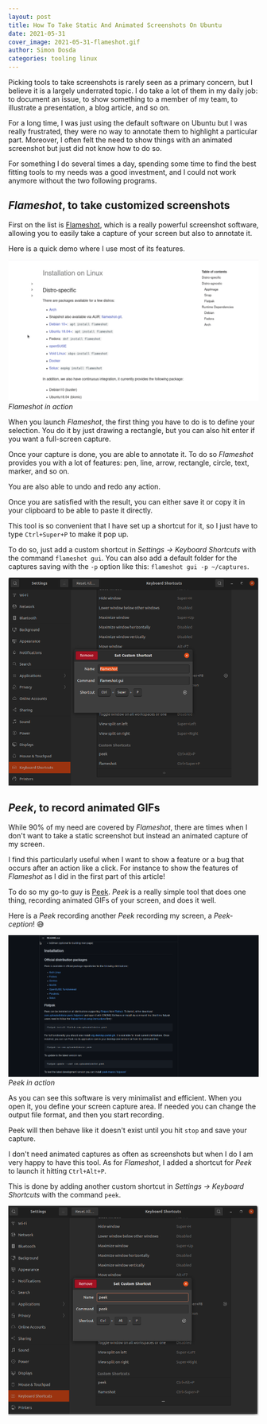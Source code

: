 ```yaml
---
layout: post
title: How To Take Static And Animated Screenshots On Ubuntu
date: 2021-05-31
cover_image: 2021-05-31-flameshot.gif
author: Simon Dosda
categories: tooling linux
---
```


Picking tools to take screenshots is rarely seen as a primary concern, but I believe it is a largely underrated topic. I do take a lot of them in my daily job: to document an issue, to show something to a member of my team, to illustrate a presentation, a blog article, and so on.

For a long time, I was just using the default software on Ubuntu but I was really frustrated, they were no way to annotate them to highlight a particular part. Moreover, I often felt the need to show things with an animated screenshot but just did not know how to do so.

For something I do several times a day, spending some time to find the best fitting tools to my needs was a good investment, and I could not work anymore without the two following programs.

## _Flameshot_, to take customized screenshots

First on the list is [Flameshot](https://flameshot.org/), which is a really powerful screenshot software, allowing you to easily take a capture of your screen but also to annotate it.

Here is a quick demo where I use most of its features.

![flameshot in action](/assets/images/2021-05-31-flameshot.gif)
_Flameshot in action_

When you launch _Flameshot_, the first thing you have to do is to define your selection. You do it by just drawing a rectangle, but you can also hit enter if you want a full-screen capture.

Once your capture is done, you are able to annotate it. To do so _Flameshot_ provides you with a lot of features: pen, line, arrow, rectangle, circle, text, marker, and so on.

You are also able to undo and redo any action.

Once you are satisfied with the result, you can either save it or copy it in your clipboard to be able to paste it directly.

This tool is so convenient that I have set up a shortcut for it, so I just have to type `Ctrl+Super+P` to make it pop up.

To do so, just add a custom shortcut in _Settings → Keyboard Shortcuts_ with the command `flameshot gui`. You can also add a default folder for the captures saving with the `-p` option like this: `flameshot gui -p ~/captures`.

![flameshot shortcut setting](/assets/images/2021-05-31-flameshot-shortcut.png)

## _Peek_, to record animated GIFs

While 90% of my need are covered by _Flameshot_, there are times when I don't want to take a static screenshot but instead an animated capture of my screen.

I find this particularly useful when I want to show a feature or a bug that occurs after an action like a click. For instance to show the features of _Flameshot_ as I did in the first part of this article!

To do so my go-to guy is [Peek](https://github.com/phw/peek). _Peek_ is a really simple tool that does one thing, recording animated GIFs of your screen, and does it well.

Here is a _Peek_ recording another _Peek_ recording my screen, a _Peek-ception_! 😅

![peek in action](/assets/images/2021-05-31-peek.gif)
_Peek in action_

As you can see this software is very minimalist and efficient. When you open it, you define your screen capture area. If needed you can change the output file format, and then you start recording.

Peek will then behave like it doesn't exist until you hit `stop` and save your capture.

I don't need animated captures as often as screenshots but when I do I am very happy to have this tool. As for _Flameshot_, I added a shortcut for _Peek_ to launch it hitting `Ctrl+Alt+P`.

This is done by adding another custom shortcut in _Settings → Keyboard Shortcuts_ with the command `peek`.

![peek shortcut setting](/assets/images/2021-05-31-peek-shortcut.png)
